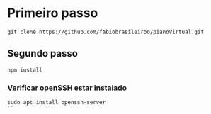 # Primeiro passo
```
git clone https://github.com/fabiobrasileiroo/pianoVirtual.git
```

## Segundo passo
```
npm install
```

### Verificar openSSH estar instalado
```
sudo apt install openssh-server
``

